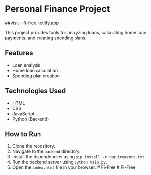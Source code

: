 # Personal Finance Project

##visit - fi-free.netlify.app

This project provides tools for analyzing loans, calculating home loan payments, and creating spending plans.

## Features

*   Loan analysis
*   Home loan calculation
*   Spending plan creation

## Technologies Used

*   HTML
*   CSS
*   JavaScript
*   Python (Backend)

## How to Run

1.  Clone the repository.
2.  Navigate to the `backend` directory.
3.  Install the dependencies using `pip install -r requirements.txt`.
4.  Run the backend server using `python main.py`.
5.  Open the `index.html` file in your browser.
#   F i - F r e e 
 
 # Fi-Free
